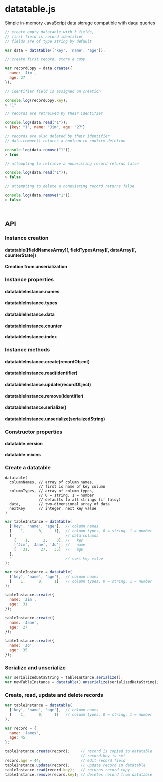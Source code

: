 # datatable.js
Simple in-memory JavaScript data storage compatible with daqu queries

```javascript
// create empty datatable with 3 fields,
// first field is record identifier
// fields are of type string by default

var data = datatable(['key', 'name', 'age']);

// create first record, store a copy

var recordCopy = data.create({
  name: 'Jim',
  age: 27
});

// identifier field is assigned on creation

console.log(recordCopy.key);
> "1"

// records are retreived by their identifier

console.log(data.read("1"));
> {key: "1", name: "Jim", age: "27"}

// records are also deleted by their identifier
// data.remove() returns a boolean to confirm deletion

console.log(data.remove("1"));
> true

// attempting to retrieve a nonexisting record returns false

console.log(data.read("1"));
> false

// attempting to delete a nonexisting record returns false

console.log(data.remove("1"));
> false




```

## API

### Instance creation

#### datatable([fieldNamesArray][, fieldTypesArray][, dataArray][, counterState])

#### Creation from unserialization

### Instance properties

#### datatableInstance.names
#### datatableInstance.types
#### datatableInstance.data
#### datatableInstance.counter
#### datatableInstance.index

### Instance methods

#### datatableInstance.create(recordObject)
#### datatableInstance.read(identifier)
#### datatableInstance.update(recordObject)
#### datatableInstance.remove(identifier)
#### datatableInstance.serialize()
#### datatableInstance.unserialize(serializedString)

### Constructor properties

#### datatable.version
#### datatable.mixins

### Create a datatable

```
datatable(
  columnNames, // array of column names, 
               // first is name of key column
  columnTypes, // array of column types, 
               // 0 = string, 1 = number
               // defaults to all strings (if falsy)
  data,        // two-dimensional array of data
  nextKey      // integer, next key value
)
```


```javascript
var tableInstance = datatable(
  ['key', 'name', 'age'],  // column names
  [    1,      0,     1],  // column types, 0 = string, 1 = number
  [                        // data columns
    [    1,      2,    3], //   key
    ['Jim', 'Jane', 'Jo'], //   name
    [   31,     27,   35]  //   age
  ],
  4                        // next key value
);
```

```javascript
var tableInstance = datatable(
  ['key', 'name', 'age'],  // column names
  [    1,      0,     1]   // column types, 0 = string, 1 = number
);

tableInstance.create({
  name: 'Jim',
  age:  31  
});

tableInstance.create({
  name: 'Jane',
  age:  27  
});

tableInstance.create({
  name: 'Jo',
  age:  35  
});
```

### Serialize and unserialize

```javascript
var serializedDataString = tableInstance.serialize();
var newTableInstance = datatable().unserialize(serializedDataString);
```

### Create, read, update and delete records

```javascript
var tableInstance = datatable(
  ['key', 'name', 'age'],  // column names
  [    1,      0,     1]   // column types, 0 = string, 1 = number
);

var record = {
  name: 'James',
  age: 45
};

tableInstance.create(record);     // record is copied to datatable
                                  // record.key is set
record.age = 44;                  // edit record field
tableInstance.update(record);     // update record in datatable
tableInstance.read(record.key);   // returns record copy
tableInstance.remove(record.key); // deletes record from datatable
```